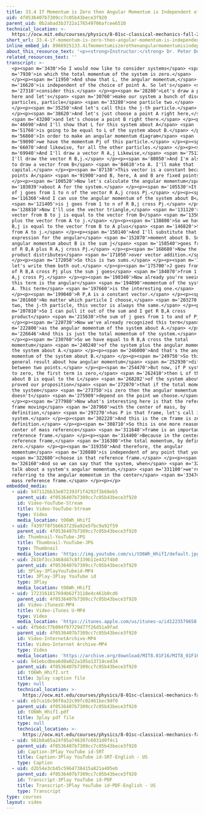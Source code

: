 ```yaml
---
title: 33.4 If Momentum is Zero then Angular Momentum is Independent of Origin
uid: 4f0536407b7309cc7c05b43bece3f920
parent_uid: 0b2abad3b3722a176549706afcee6510
technical_location: >-
  https://ocw.mit.edu/courses/physics/8-01sc-classical-mechanics-fall-2016/week-11-angular-momentum/33.4-if-momentum-is-zero-then-angular-momentum-is-independent-of-origin/33.4-if-momentum-is-zero-then-angular-momentum-is-independent-of-origin
short_url: 33.4-if-momentum-is-zero-then-angular-momentum-is-independent-of-origin
inline_embed_id: 8966925133.4ifmomentumiszerothenangularmomentumisindependentoforigin9850553
about_this_resource_text: '<p><strong>Instructor:</strong> Dr. Peter Dourmashkin</p>'
related_resources_text: ''
transcript: >-
  <p><span m='3430'>So I would now like to consider systems</span> <span
  m='7930'>in which the total momentum of the system is zero.</span>
  </p><p><span m='11950'>And show that L, the angular momentum,</span> <span
  m='16620'>is independent of the choice of point A. So let's</span> <span
  m='27310'>consider this.</span> </p><p><span m='28280'>Let's draw a picture
  here and let's</span> <span m='30760'>make our system a bunch of discrete
  particles, particle</span> <span m='33280'>one particle two.</span>
  </p><p><span m='35250'>And let's call this the j-th particle.</span>
  </p><p><span m='38620'>And let's just choose a point A right here,</span>
  <span m='43200'>and let's choose a point B right there.</span> </p><p><span
  m='46690'>And I'll show that L for this system about A</span> <span
  m='51760'>is going to be equal to L of the system about B.</span> </p><p><span
  m='56860'>In order to make an angular momentum diagram</span> <span
  m='59890'>we have the momentum Pj of this particle.</span> </p><p><span
  m='66070'>And likewise, for all the other particles.</span> </p><p><span
  m='69940'>And I'll draw a vector R A,j Likewise,</span> <span m='75130'>for B
  I'll draw the vector R B,j.</span> </p><p><span m='80050'>And I'm also going
  to draw a vector from B</span> <span m='84610'>to A. I'll make that
  capital.</span> </p><p><span m='87130'>This vector is a constant because the
  points A</span> <span m='91900'>and B, here, A and B are fixed points.</span>
  </p><p><span m='100520'>Now let's calculate the angular momentum</span> <span
  m='103039'>about A for the system.</span> </p><p><span m='105530'>It's the sum
  of j goes from 1 to n of the vector R A,j cross Pj.</span> </p><p><span
  m='116360'>And I can use the angular momentum of the system about B</span>
  <span m='121405'>is j goes from 1 to n of R B,j cross Pj.</span> </p><p><span
  m='128810'>Now I'll use the vector triangle,</span> <span m='131120'>that the
  vector from B to j is equal to the vector from B</span> <span m='135096'>to A
  plus the vector from A to j.</span> </p><p><span m='138800'>So we have that R
  B,j is equal to the vector from B to A plus</span> <span m='146820'>the vector
  from A to j.</span> </p><p><span m='150140'>And I'll substitute that into our
  expression for the angular</span> <span m='152870'>moment about B. So the
  angular momentum about B is the sum j</span> <span m='158540'>goes from 1 to n
  of R B,A plus R A,j cross Pj.</span> </p><p><span m='168680'>Now the vector
  product distributes</span> <span m='171050'>over vector addition.</span>
  </p><p><span m='172050'>So this is two sums.</span> </p><p><span m='173690'>So
  let's write them both out.</span> </p><p><span m='175700'>J goes from 1 to n
  of R B,A cross Pj plus the sum j goes</span> <span m='184070'>from 1 to n of R
  A,j cross Pj.</span> </p><p><span m='190340'>Now already you're seeing that
  this term is the angular</span> <span m='194090'>momentum of the system about
  A. This term</span> <span m='197660'>is the interesting one.</span>
  </p><p><span m='199040'>R P,A is a constant vector.</span> </p><p><span
  m='201660'>No matter which particle I choose,</span> <span m='203270'>one,
  two, the j-th particle, this vector is always the same.</span> </p><p><span
  m='207810'>So I can pull it out of the sum and I get R B,A cross
  product</span> <span m='215630'>the sum of j goes from 1 to and of Pj.</span>
  </p><p><span m='220730'>Now we've already recognized this term</span> <span
  m='222800'>as the angular momentum of the system about A.</span> </p><p><span
  m='226646'>And this is just the total momentum of the system.</span>
  </p><p><span m='230760'>So we have equal to R B,A cross the total
  momentum</span> <span m='240240'>of the system plus the angular momentum of
  the system about A.</span> </p><p><span m='246000'>And that's the angular
  momentum of the system about B.</span> </p><p><span m='249750'>So this is our
  general result about how angular momentum</span> <span m='252930'>differ
  between two points.</span> </p><p><span m='254470'>But now, if P system equals
  to zero, the first term is zero,</span> <span m='262410'>then L of the system
  about B is equal to the L</span> <span m='268282'>of the system about A. We've
  proved our proposition</span> <span m='272070'>that if the total momentum of
  the system</span> <span m='273750'>is zero then the angular momentum
  doesn't</span> <span m='275909'>depend on the point we choose.</span>
  </p><p><span m='277980'>Now what's interesting here is that the reference
  frame moving</span> <span m='287960'>with the center of mass, by
  definition,</span> <span m='297270'>has P in that frame, let's call it the
  system.</span> </p><p><span m='302220'>And this is the cm frame is zero by
  definition.</span> </p><p><span m='308710'>So this is one more reason why the
  center of mass reference</span> <span m='311640'>frame is an important
  reference frame.</span> </p><p><span m='314400'>Because in the center of mass
  reference frame,</span> <span m='316380'>the total momentum, by definition, is
  zero.</span> </p><p><span m='319350'>And therefore, the angular
  momentum</span> <span m='320880'>is independent of any point that you</span>
  <span m='322680'>choose in that reference frame.</span> </p><p><span
  m='326160'>And so we can say that the system, when</span> <span m='328170'>we
  talk about a system's angular momentum,</span> <span m='331100'>we're
  referring to the angular momentum in the center</span> <span m='334740'>of
  mass reference frame.</span> </p><p></p>
embedded_media:
  - uid: 947112bb33e872393f1f4292f3b68eb5
    parent_uid: 4f0536407b7309cc7c05b43bece3f920
    id: Video-YouTube-Stream
    title: Video-YouTube-Stream
    type: Video
    media_location: tO6Wh_HhifI
  - uid: f4397f8f5b663723ba92e5fbc9a92f59
    parent_uid: 4f0536407b7309cc7c05b43bece3f920
    id: Thumbnail-YouTube-JPG
    title: Thumbnail-YouTube-JPG
    type: Thumbnail
    media_location: 'https://img.youtube.com/vi/tO6Wh_HhifI/default.jpg'
  - uid: 2b1bf3cc3468d47c8f339b11e432f4b0
    parent_uid: 4f0536407b7309cc7c05b43bece3f920
    id: 3Play-3PlayYouTubeid-MP4
    title: 3Play-3Play YouTube id
    type: 3Play
    media_location: tO6Wh_HhifI
  - uid: 1723161817694b62f3118e4c461b0cd6
    parent_uid: 4f0536407b7309cc7c05b43bece3f920
    id: Video-iTunesU-MP4
    title: Video-iTunes U-MP4
    type: Video
    media_location: 'https://itunes.apple.com/us/itunes-u/id1223579658'
  - uid: 4fb6dc77b094f97729d77f26d51a9fad
    parent_uid: 4f0536407b7309cc7c05b43bece3f920
    id: Video-InternetArchive-MP4
    title: Video-Internet Archive-MP4
    type: Video
    media_location: 'https://archive.org/download/MIT8.01F16/MIT8_01F16_L33v04_360p.mp4'
  - uid: 941ebcdbea6d0a022a105a13714ced34
    parent_uid: 4f0536407b7309cc7c05b43bece3f920
    id: tO6Wh_HhifI.srt
    title: 3play caption file
    type: null
    technical_location: >-
      https://ocw.mit.edu/courses/physics/8-01sc-classical-mechanics-fall-2016/week-11-angular-momentum/33.4-if-momentum-is-zero-then-angular-momentum-is-independent-of-origin/33.4-if-momentum-is-zero-then-angular-momentum-is-independent-of-origin/tO6Wh_HhifI.srt
  - uid: eb7ca16c90f0a32c99fc02461bec9df0
    parent_uid: 4f0536407b7309cc7c05b43bece3f920
    id: tO6Wh_HhifI.pdf
    title: 3play pdf file
    type: null
    technical_location: >-
      https://ocw.mit.edu/courses/physics/8-01sc-classical-mechanics-fall-2016/week-11-angular-momentum/33.4-if-momentum-is-zero-then-angular-momentum-is-independent-of-origin/33.4-if-momentum-is-zero-then-angular-momentum-is-independent-of-origin/tO6Wh_HhifI.pdf
  - uid: 981b8a65a24f85a746307c6031d0f4c1
    parent_uid: 4f0536407b7309cc7c05b43bece3f920
    id: Caption-3Play YouTube id-SRT
    title: Caption-3Play YouTube id-SRT-English - US
    type: Caption
  - uid: d2b54e3cb45c5964738415a821a405eb
    parent_uid: 4f0536407b7309cc7c05b43bece3f920
    id: Transcript-3Play YouTube id-PDF
    title: Transcript-3Play YouTube id-PDF-English - US
    type: Transcript
type: courses
layout: video
---
```

